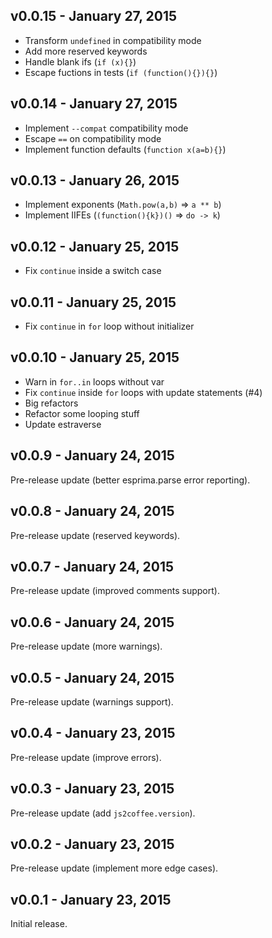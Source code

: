 ## v0.0.15 - January 27, 2015

* Transform `undefined` in compatibility mode
* Add more reserved keywords
* Handle blank ifs (`if (x){}`)
* Escape fuctions in tests (`if (function(){}){}`)

## v0.0.14 - January 27, 2015

* Implement `--compat` compatibility mode
* Escape `==` on compatibility mode
* Implement function defaults (`function x(a=b){}`)

## v0.0.13 - January 26, 2015

* Implement exponents (`Math.pow(a,b)` => `a ** b`)
* Implement IIFEs (`(function(){k})()` => `do -> k`)

## v0.0.12 - January 25, 2015

* Fix `continue` inside a switch case

## v0.0.11 - January 25, 2015

* Fix `continue` in `for` loop without initializer

## v0.0.10 - January 25, 2015

* Warn in `for..in` loops without var
* Fix `continue` inside `for` loops with update statements (#4)
* Big refactors
* Refactor some looping stuff
* Update estraverse

## v0.0.9 - January 24, 2015

Pre-release update (better esprima.parse error reporting).

## v0.0.8 - January 24, 2015

Pre-release update (reserved keywords).

## v0.0.7 - January 24, 2015

Pre-release update (improved comments support).

## v0.0.6 - January 24, 2015

Pre-release update (more warnings).

## v0.0.5 - January 24, 2015

Pre-release update (warnings support).

## v0.0.4 - January 23, 2015

Pre-release update (improve errors).

## v0.0.3 - January 23, 2015

Pre-release update (add `js2coffee.version`).

## v0.0.2 - January 23, 2015

Pre-release update (implement more edge cases).

## v0.0.1 - January 23, 2015

Initial release.

